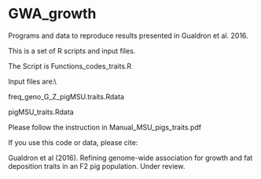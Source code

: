 # GWA_growth
Programs and data to reproduce results presented in Gualdron et al. 2016.

This is a set of R scripts and input files.


The Script is Functions_codes_traits.R


Input files are:\

freq_geno_G_Z_pigMSU.traits.Rdata

pigMSU_traits.Rdata

Please follow the instruction in Manual_MSU_pigs_traits.pdf

If you use this code or data, please cite: 

Gualdron et al (2016). Refining genome-wide association for growth and fat deposition traits in an F2 pig population. Under review.
